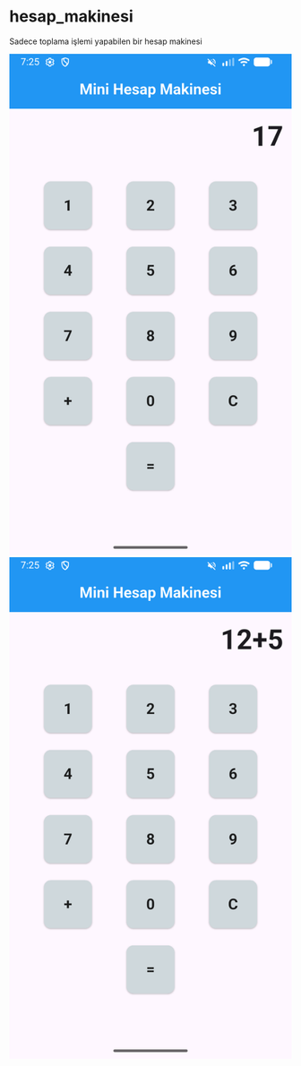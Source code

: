 # hesap_makinesi

Sadece toplama işlemi yapabilen bir hesap makinesi

![ss1](ss.png)
![ss2](ss_2.png)
